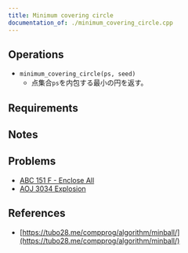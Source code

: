 ```yaml
---
title: Minimum covering circle
documentation_of: ./minimum_covering_circle.cpp
---
```


## Operations

- `minimum_covering_circle(ps, seed)`
  - 点集合`ps`を内包する最小の円を返す。

## Requirements

## Notes

## Problems

- [ABC 151 F - Enclose All](https://atcoder.jp/contests/abc151/tasks/abc151_f)
- [AOJ 3034 Explosion](http://judge.u-aizu.ac.jp/onlinejudge/description.jsp?id=3034)

## References

- [https://tubo28.me/compprog/algorithm/minball/](https://tubo28.me/compprog/algorithm/minball/)
